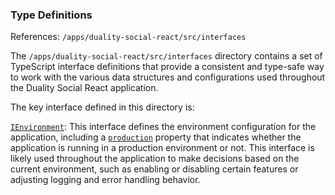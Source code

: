 ### Type Definitions
References: `/apps/duality-social-react/src/interfaces`

The `/apps/duality-social-react/src/interfaces` directory contains a set of TypeScript interface definitions that provide a consistent and type-safe way to work with the various data structures and configurations used throughout the Duality Social React application.

The key interface defined in this directory is:

[`IEnvironment`](/apps/duality-social-node/src/interfaces/environment.ts#L3): This interface defines the environment configuration for the application, including a [`production`](/apps/duality-social-node/src/environment.ts#L7) property that indicates whether the application is running in a production environment or not. This interface is likely used throughout the application to make decisions based on the current environment, such as enabling or disabling certain features or adjusting logging and error handling behavior.